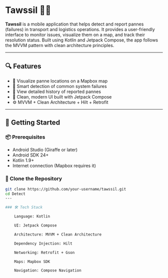 # Tawssil 🚚🔧

**Tawssil** is a mobile application that helps detect and report pannes (failures) in transport and logistics operations. It provides a user-friendly interface to monitor issues, visualize them on a map, and track their resolution status. Built using Kotlin and Jetpack Compose, the app follows the MVVM pattern with clean architecture principles.

---

## 🔍 Features

- 📍 Visualize panne locations on a Mapbox map
- 🧠 Smart detection of common system failures
- 📖 View detailed history of reported pannes
- 🧼 Clean, modern UI built with Jetpack Compose
- ⚙️ MVVM + Clean Architecture + Hilt + Retrofit

---

## 🚀 Getting Started

### 📦 Prerequisites

- Android Studio (Giraffe or later)
- Android SDK 24+
- Kotlin 1.9+
- Internet connection (Mapbox requires it)

### 🧾 Clone the Repository

```bash
git clone https://github.com/your-username/tawssil.git
cd Detect
---

### 🛠️ Tech Stack

    Language: Kotlin

    UI: Jetpack Compose

    Architecture: MVVM + Clean Architecture

    Dependency Injection: Hilt

    Networking: Retrofit + Gson

    Maps: Mapbox SDK

    Navigation: Compose Navigation

